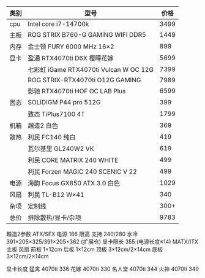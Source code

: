 
| 类别 | 型号                                   | 价格 |
| ---- | -------------------------------------- | ---- |
| cpu  | Intel core i7-14700k                   | 3499 |
| 主板 | ROG STRIX B760-G GAMING WIFI DDR5      | 1449 |
| 内存 | 金士顿 FURY 6000 MHz 16×2              | 899  |
| 显卡 | 盈通 RTX4070ti D6X 樱瞳花嫁            | 5699 |
|      | 七彩虹 iGame RTX4070ti Vulcan W OC 12G | 7399 |
|      | ROG STRIX-RTX4070ti O12G GAMING        | 7989 |
|      | 影驰  RTX4070ti HOF OC LAB Plus        | 6599 |
| 固态 | SOLIDIGM P44 pro 512G                  | 399  |
|      | 致态 TiPlus7100 4T                     | 1799 |
| 机箱 | 趣造2 白色                             | 369  |
| 散热 | 利民 FC140 纯白                        | 419  |
|      | 瓦尔基里 GL240W2 VK                    | 619  |
|      | 利民 CORE MATRIX 240 WHITE             | 499  |
|      | 利民 Forzen MAGIC 240 SCENIC V 22      | 499  |
| 电源 | 海韵 Focus GX850 ATX 3.0 白色          | 1029 |
| 风扇 | 利民 TL-B12 W×41                       | 340  |
| 杂项 | 定制线                                 | 300+ |
| 总价 | 排除散热/显卡/杂项                     | 9783 |

趣造2参数
	ATX/SFX 电源
	166 限高
	支持 240/280 水冷
	391×205×325/391×205×362 (扩展仓)
	显卡限长 355 (电源长度≤14)
	MATX/ITX 主板
	风扇
		前板 1×12cm
		后板 1×12cm
		顶板 3×12cm/2×14cm
		底板 3×12cm/2×14cm

显卡长度
	猛禽
		4070ti 336
	花嫁
		4070ti 330
	名人堂
		4070ti 344
	火神
		4070ti 349